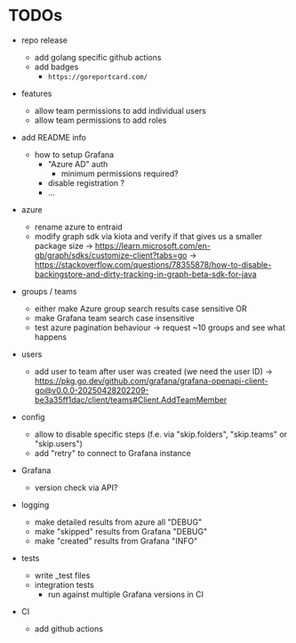 # TODOs

- repo release
    - add golang specific github actions
    - add badges
        - `https://goreportcard.com/`

- features
    - allow team permissions to add individual users
    - allow team permissions to add roles

- add README info
    - how to setup Grafana
        - "Azure AD" auth
            - minimum permissions required?
        - disable registration ?
        - ...

- azure
    - rename azure to entraid
    - modify graph sdk via kiota and verify if that gives us a smaller package size
        -> https://learn.microsoft.com/en-gb/graph/sdks/customize-client?tabs=go
        -> https://stackoverflow.com/questions/78355878/how-to-disable-backingstore-and-dirty-tracking-in-graph-beta-sdk-for-java

- groups / teams
    - either make Azure group search results case sensitive OR
    - make Grafana team search case insensitive
    - test azure pagination behaviour -> request ~10 groups and see what happens

- users
    - add user to team after user was created (we need the user ID)
        -> https://pkg.go.dev/github.com/grafana/grafana-openapi-client-go@v0.0.0-20250428202209-be3a35ff1dac/client/teams#Client.AddTeamMember

- config
    - allow to disable specific steps (f.e. via "skip.folders", "skip.teams" or "skip.users")
    - add "retry" to connect to Grafana instance

- Grafana
    - version check via API?

- logging
    - make detailed results from azure all "DEBUG"
    - make "skipped" results from Grafana "DEBUG"
    - make "created" results from Grafana "INFO"

- tests
    - write _test files
    - integration tests
        - run against multiple Grafana versions in CI

- CI
    - add github actions
